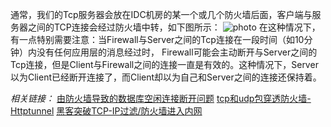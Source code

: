 


通常，我们的Tcp服务器会放在IDC机房的某一个或几个防火墙后面，客户端与服务器之间的TCP连接会经过防火墙中转，如下图所示：
![photo](http://images.cnblogs.com/cnblogs_com/zhuweisky/TcpFirewall.JPG)
在这种情况下，有一点特别需要注意：当Firewall与Server之间的Tcp连接在一段时间（如10分钟）内没有任何应用层的消息经过时，
Firewall可能会主动断开与Server之间的Tcp连接，但是Client与Firewall之间的连接一直是有效的。这种情况下，Server以为Client已经断开连接了，而Client却以为自己和Server之间的连接还保持着。

*相关链接：*
[由防火墙导致的数据库空闲连接断开问题](http://blog.csdn.net/haozhongjun/article/details/78770073)
[tcp和udp包穿透防火墙-Httptunnel](http://blog.csdn.net/educast/article/details/39472227)
[黑客突破TCP-IP过滤/防火墙进入内网](http://blog.csdn.net/badtoperfect/article/details/6297349)

